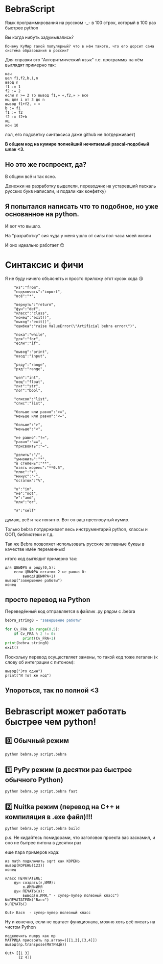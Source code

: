 # BebraScript
Язык программирования на русском -_- в 100 строк, который в 100 раз быстрее python

Вы когда нибуть задумывались?
```
Почему КуМир такой популярный? что в нём такого, что его форсит сама система образования в россии?
```
Для справки это "Алгоритмический язык" т.е. программы на нём выглядят примерно так:
```kumir
нач
цел f1,f2,b,i,n
ввод n
f1 := 1
f2 := 2
если n >= 2 то вывод f1,» «,f2,» » все
нц для i от 3 до n
вывод f1+f2, » »
b := f1
f1 := f2
f2 := f2+b
кц
кон 10
```
лол, его подсветку синтаксиса даже github не потдерживает(

**В общем код на кумире полнейший нечитаемый pascal-подобный шлак <3.**
## Но это же госпроект, да?
В общем всё и так ясно.

Денежки на разработку выделели, переводчик на устаревший паскаль русских букв написали, и подали как конфетку)
## Я попытался написать что то подобное, но уже основанное на python.
И вот что вышло.

На "разработку" сия чуда у меня ушло от силы пол часа моей жизни

И оно идеально работает 😌
# Синтаксис и фичи
Я не буду ничего объяснять и просто приложу этот кусок кода 😘
```
    "из":"from",
    "подключить":"import",
    "всё":"*",

    "вернуть":"return",
    "фун":"def",
    "класс":"class",
    "конец":"exit()",
    "выход":"exit()",
    "ошибка":"raise ValueError(\"Artificial bebra error\")",

    "пока":"while",
    "для":"for",
    "если":"if",

    "вывод":"print",
    "ввод":"input",

    "ряду":"range",
    "ряд":"range",

    "цел":"int",
    "вещ":"float",
    "лит":"str",
    "лог":"bool",

    "список":"list",
    "спис":"list",

    "больше или равно":">=",
    "меньше или равно":"<=",

    "больше":">",
    "меньше":"<",

    "не равно":"!=",
    "равно":"==",
    "присвоить":"=",

    "делить":"/",
    "умножить":"*",
    "в степень":"**",
    "взять корень":"**0.5",
    "плюс":"+",
    "минус":"-",
    "остаток":"%",

    "в":"in",
    "не":"not",
    "и":"and",
    "или":"or",

    "я":"self"
```
думаю, всё и так понятно. Вот он ваш пресловутый кумир.

Только bebra потдерживает весь инструментарий python, классы и ООП, библиотеки и т.д.

Так же Bebra позволяет использовать русские заглавные буквы в качестве имён переменных!

итого код выглядит примерно так:
```
для ЦВЫФРА в ряду(0,5):
	если ЦВЫФРА остаток 2 не равно 0: 
		вывод(ЦВЫФРА+1)
вывод("завершение работы")
конец
```
## просто перевод на Python
Переведённый код отправляется в файлик .py рядом с .bebra
```python
bebra_string0 = "завершение работы"

for Cv_FRA in range(0,5):
	if Cv_FRA % 2 != 0: 
		print(Cv_FRA+1)
print(bebra_string0)
exit()
```
Поскольку перевод осуществляет замены, то такой код тоже легален (к слову об интеграции с питоном):
```
вывод("Это один")
print("И тот же код")
```
## Упороться, так по полной <3
# Bebrascript может работать быстрее чем python!
## 0️⃣ Обычный режим
```
python bebra.py script.bebra
```

## 1️⃣ PyPy режим (в десятки раз быстрее обычного Python)
```
python bebra.py script.bebra fast
```

## 2️⃣ Nuitka режим (перевод на C++ и компиляция в .exe файл)!!!
```
python bebra.py script.bebra build
```

p.s. Не кидайтесь помидорами, что заголовок проекта вас заскамил, и оно не бытрее питона в десятки раз

еще пара примеров кода:
```
из math подключить sqrt как КОРЕНЬ
вывод(КОРЕНЬ(123))
конец
```

```
класс ПЕЧАТАТЕЛЬ:
	фун создать(я,ИМЯ):
		я.ИМЯ=ИМЯ
	фун ПЕЧАТЬ(я):
		вывод(я.ИМЯ," - супер-пупер полезный класс")
Ы=ПЕЧАТАТЕЛЬ("Вася")
Ы.ПЕЧАТЬ()

Out> Вася  - супер-пупер полезный класс
```
Ну и конечно, если не хватает функционала, можно хоть всё писать на чистом Python
```
подключить numpy как np
МАТРИЦА присвоить np.array=([[1,2],[3,4]])
вывод(np.transpose(МАТРИЦА))

Out> [[1 3]
      [2 4]]
```
